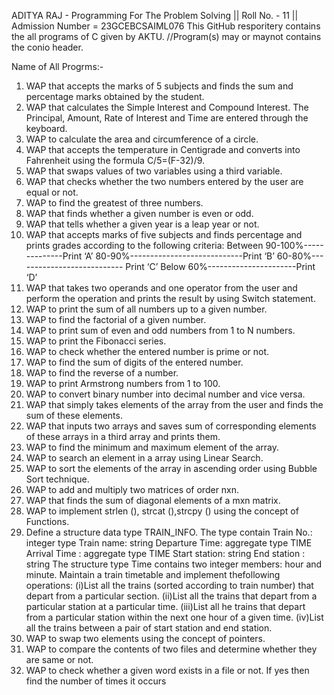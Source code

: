 ADITYA RAJ - 
Programming For The Problem Solving || 
Roll No. - 11  ||
Admission Number = 23GCEBCSAIML076
This GitHub resporitery contains the all programs of C given by AKTU.
//Program(s) may or maynot contains the conio header.


Name of All Progrms:-
1. WAP that accepts the marks of 5 subjects and finds the sum and percentage marks obtained by the student. 
2. WAP that calculates the Simple Interest and Compound Interest. The Principal, Amount, Rate of Interest and Time 
are entered through the keyboard. 
3. WAP to calculate the area and circumference of a circle. 
4. WAP that accepts the temperature in Centigrade and converts into Fahrenheit using the formula C/5=(F-32)/9. 
5. WAP that swaps values of two variables using a third variable. 
6. WAP that checks whether the two numbers entered by the user are equal or not. 
7. WAP to find the greatest of three numbers. 
8. WAP that finds whether a given number is even or odd. 
9. WAP that tells whether a given year is a leap year or not. 
10. WAP that accepts marks of five subjects and finds percentage and prints grades according to the following criteria: 
Between 90-100%--------------Print ‘A’ 80-90%----------------------------Print ‘B’ 60-80%---------------------------
Print ‘C’ Below 60%----------------------Print ‘D’ 
11. WAP that takes two operands and one operator from the user and perform the operation and prints the result by 
using Switch statement. 
12. WAP to print the sum of all numbers up to a given number. 
13. WAP to find the factorial of a given number. 
14. WAP to print sum of even and odd numbers from 1 to N numbers. 
15. WAP to print the Fibonacci series. 
16. WAP to check whether the entered number is prime or not. 
17. WAP to find the sum of digits of the entered number. 
18. WAP to find the reverse of a number. 
19. WAP to print Armstrong numbers from 1 to 100. 
20. WAP to convert binary number into decimal number and vice versa. 
21. WAP that simply takes elements of the array from the user and finds the sum of these elements. 
22. WAP that inputs two arrays and saves sum of corresponding elements of these arrays in a third array and prints 
them. 
23. WAP to find the minimum and maximum element of the array. 
24. WAP to search an element in a array using Linear Search. 
25. WAP to sort the elements of the array in ascending order using Bubble Sort technique. 
26. WAP to add and multiply two matrices of order nxn. 
27. WAP that finds the sum of diagonal elements of a mxn matrix. 
28. WAP to implement strlen (), strcat (),strcpy () using the concept of Functions. 
29. Define a structure data type TRAIN_INFO. The type contain Train No.: integer type Train name: string Departure 
Time: aggregate type TIME Arrival Time : aggregate type TIME Start station: string End station : string The 
structure type Time contains two integer members: hour and minute. Maintain a train timetable and implement thefollowing operations: (i)List all the trains (sorted according to train number) that depart from a particular section. 
(ii)List all the trains that depart from a particular station at a particular time. (iii)List all he trains that depart from a 
particular station within the next one hour of a given time. (iv)List all the trains between a pair of start station and 
end station. 
30. WAP to swap two elements using the concept of pointers. 
31. WAP to compare the contents of two files and determine whether they are same or not. 
32. WAP to check whether a given word exists in a file or not. If yes then find the number of times it occurs
